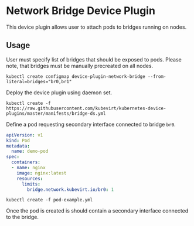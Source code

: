 # Network Bridge Device Plugin

This device plugin allows user to attach pods to bridges running on nodes.

## Usage

User must specify list of bridges that should be exposed to pods. Please note,
that bridges must be manually precreated on all nodes.

```
kubectl create configmap device-plugin-network-bridge --from-literal=bridges="br0,br1"
```

Deploy the device plugin using daemon set.

```
kubectl create -f https://raw.githubusercontent.com/kubevirt/kubernetes-device-plugins/master/manifests/bridge-ds.yml
```

Define a pod requesting secondary interface connected to bridge `br0`.

```yaml
apiVersion: v1
kind: Pod
metadata:
  name: demo-pod
spec:
  containers:
  - name: nginx
    image: nginx:latest
    resources:
      limits:
        bridge.network.kubevirt.io/br0: 1
```

```
kubectl create -f pod-example.yml
```

Once the pod is created is should contain a secondary interface connected to
the bridge.
